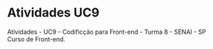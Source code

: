 # Atividades UC9
Atividades - UC9 - Codificção para Front-end - Turma 8 - SENAI - SP  
Curso de Front-end.
